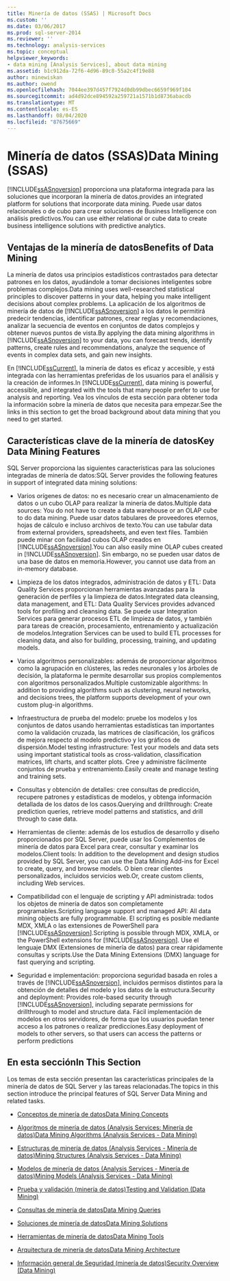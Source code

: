 ```yaml
---
title: Minería de datos (SSAS) | Microsoft Docs
ms.custom: ''
ms.date: 03/06/2017
ms.prod: sql-server-2014
ms.reviewer: ''
ms.technology: analysis-services
ms.topic: conceptual
helpviewer_keywords:
- data mining [Analysis Services], about data mining
ms.assetid: b1c912da-72f6-4d96-89c8-55a2c4f19e88
author: minewiskan
ms.author: owend
ms.openlocfilehash: 7044ee397d457f7924d0db99dbec6659f969f104
ms.sourcegitcommit: ad4d92dce894592a259721a1571b1d8736abacdb
ms.translationtype: MT
ms.contentlocale: es-ES
ms.lasthandoff: 08/04/2020
ms.locfileid: "87675669"
---
```

# <a name="data-mining-ssas"></a><span data-ttu-id="744ff-102">Minería de datos (SSAS)</span><span class="sxs-lookup"><span data-stu-id="744ff-102">Data Mining (SSAS)</span></span>
  [!INCLUDE[ssASnoversion](../../includes/ssasnoversion-md.md)] <span data-ttu-id="744ff-103">proporciona una plataforma integrada para las soluciones que incorporan la minería de datos.</span><span class="sxs-lookup"><span data-stu-id="744ff-103">provides an integrated platform for solutions that incorporate data mining.</span></span> <span data-ttu-id="744ff-104">Puede usar datos relacionales o de cubo para crear soluciones de Business Intelligence con análisis predictivos.</span><span class="sxs-lookup"><span data-stu-id="744ff-104">You can use either relational or cube data to create business intelligence solutions with predictive analytics.</span></span>  
  
## <a name="benefits-of-data-mining"></a><span data-ttu-id="744ff-105">Ventajas de la minería de datos</span><span class="sxs-lookup"><span data-stu-id="744ff-105">Benefits of Data Mining</span></span>  
 <span data-ttu-id="744ff-106">La minería de datos usa principios estadísticos contrastados para detectar patrones en los datos, ayudándole a tomar decisiones inteligentes sobre problemas complejos.</span><span class="sxs-lookup"><span data-stu-id="744ff-106">Data mining uses well-researched statistical principles to discover patterns in your data, helping you make intelligent decisions about complex problems.</span></span> <span data-ttu-id="744ff-107">La aplicación de los algoritmos de minería de datos de [!INCLUDE[ssASnoversion](../../includes/ssasnoversion-md.md)] a los datos le permitirá predecir tendencias, identificar patrones, crear reglas y recomendaciones, analizar la secuencia de eventos en conjuntos de datos complejos y obtener nuevos puntos de vista.</span><span class="sxs-lookup"><span data-stu-id="744ff-107">By applying the data mining algorithms in [!INCLUDE[ssASnoversion](../../includes/ssasnoversion-md.md)] to your data, you can forecast trends, identify patterns, create rules and recommendations, analyze the sequence of events in complex data sets, and gain new insights.</span></span>  
  
 <span data-ttu-id="744ff-108">En [!INCLUDE[ssCurrent](../../includes/sscurrent-md.md)], la minería de datos es eficaz y accesible, y está integrada con las herramientas preferidas de los usuarios para el análisis y la creación de informes.</span><span class="sxs-lookup"><span data-stu-id="744ff-108">In [!INCLUDE[ssCurrent](../../includes/sscurrent-md.md)], data mining is powerful, accessible, and integrated with the tools that many people prefer to use for analysis and reporting.</span></span> <span data-ttu-id="744ff-109">Vea los vínculos de esta sección para obtener toda la información sobre la minería de datos que necesita para empezar.</span><span class="sxs-lookup"><span data-stu-id="744ff-109">See the links in this section to get the broad background about data mining that you need to get started.</span></span>  
  
## <a name="key-data-mining-features"></a><span data-ttu-id="744ff-110">Características clave de la minería de datos</span><span class="sxs-lookup"><span data-stu-id="744ff-110">Key Data Mining Features</span></span>  
 <span data-ttu-id="744ff-111">SQL Server proporciona las siguientes características para las soluciones integradas de minería de datos:</span><span class="sxs-lookup"><span data-stu-id="744ff-111">SQL Server provides the following features in support of integrated data mining solutions:</span></span>  
  
-   <span data-ttu-id="744ff-112">Varios orígenes de datos: no es necesario crear un almacenamiento de datos o un cubo OLAP para realizar la minería de datos.</span><span class="sxs-lookup"><span data-stu-id="744ff-112">Multiple data sources: You do not have to create a data warehouse or an OLAP cube to do data mining.</span></span> <span data-ttu-id="744ff-113">Puede usar datos tabulares de proveedores eternos, hojas de cálculo e incluso archivos de texto.</span><span class="sxs-lookup"><span data-stu-id="744ff-113">You can use tabular data from external providers, spreadsheets, and even text files.</span></span> <span data-ttu-id="744ff-114">También puede minar con facilidad cubos OLAP creados en [!INCLUDE[ssASnoversion](../../includes/ssasnoversion-md.md)].</span><span class="sxs-lookup"><span data-stu-id="744ff-114">You can also easily mine OLAP cubes created in [!INCLUDE[ssASnoversion](../../includes/ssasnoversion-md.md)].</span></span> <span data-ttu-id="744ff-115">Sin embargo, no se pueden usar datos de una base de datos en memoria.</span><span class="sxs-lookup"><span data-stu-id="744ff-115">However, you cannot use data from an in-memory database.</span></span>  
  
-   <span data-ttu-id="744ff-116">Limpieza de los datos integrados, administración de datos y ETL: Data Quality Services proporcionan herramientas avanzadas para la generación de perfiles y la limpieza de datos.</span><span class="sxs-lookup"><span data-stu-id="744ff-116">Integrated data cleansing, data management, and ETL: Data Quality Services provides advanced tools for profiling and cleansing data.</span></span> <span data-ttu-id="744ff-117">Se puede usar Integration Services para generar procesos ETL de limpieza de datos, y también para tareas de creación, procesamiento, entrenamiento y actualización de modelos.</span><span class="sxs-lookup"><span data-stu-id="744ff-117">Integration Services can be used to build ETL processes for cleaning data, and also for building, processing, training, and updating models.</span></span>  
  
-   <span data-ttu-id="744ff-118">Varios algoritmos personalizables: además de proporcionar algoritmos como la agrupación en clústeres, las redes neuronales y los árboles de decisión, la plataforma le permite desarrollar sus propios complementos con algoritmos personalizados.</span><span class="sxs-lookup"><span data-stu-id="744ff-118">Multiple customizable algorithms: In addition to providing algorithms such as clustering, neural networks, and decisions trees, the platform supports development of your own custom plug-in algorithms.</span></span>  
  
-   <span data-ttu-id="744ff-119">Infraestructura de prueba del modelo: pruebe los modelos y los conjuntos de datos usando herramientas estadísticas tan importantes como la validación cruzada, las matrices de clasificación, los gráficos de mejora respecto al modelo predictivo y los gráficos de dispersión.</span><span class="sxs-lookup"><span data-stu-id="744ff-119">Model testing infrastructure: Test your models and data sets using important statistical tools as cross-validation, classification matrices, lift charts, and scatter plots.</span></span> <span data-ttu-id="744ff-120">Cree y administre fácilmente conjuntos de prueba y entrenamiento.</span><span class="sxs-lookup"><span data-stu-id="744ff-120">Easily create and manage testing and training sets.</span></span>  
  
-   <span data-ttu-id="744ff-121">Consultas y obtención de detalles: cree consultas de predicción, recupere patrones y estadísticas de modelos, y obtenga información detallada de los datos de los casos.</span><span class="sxs-lookup"><span data-stu-id="744ff-121">Querying and drillthrough: Create prediction queries, retrieve model patterns and statistics, and drill through to case data.</span></span>  
  
-   <span data-ttu-id="744ff-122">Herramientas de cliente: además de los estudios de desarrollo y diseño proporcionados por SQL Server, puede usar los Complementos de minería de datos para Excel para crear, consultar y examinar los modelos.</span><span class="sxs-lookup"><span data-stu-id="744ff-122">Client tools: In addition to the development and design studios provided by SQL Server, you can use the Data Mining Add-ins for Excel to create, query, and browse models.</span></span> <span data-ttu-id="744ff-123">O bien crear clientes personalizados, incluidos servicios web.</span><span class="sxs-lookup"><span data-stu-id="744ff-123">Or, create custom clients, including Web services.</span></span>  
  
-   <span data-ttu-id="744ff-124">Compatibilidad con el lenguaje de scripting y API administrada: todos los objetos de minería de datos son completamente programables.</span><span class="sxs-lookup"><span data-stu-id="744ff-124">Scripting language support and managed API: All data mining objects are fully programmable.</span></span> <span data-ttu-id="744ff-125">El scripting es posible mediante MDX, XMLA o las extensiones de PowerShell para [!INCLUDE[ssASnoversion](../../includes/ssasnoversion-md.md)].</span><span class="sxs-lookup"><span data-stu-id="744ff-125">Scripting is possible through MDX, XMLA, or the PowerShell extensions for [!INCLUDE[ssASnoversion](../../includes/ssasnoversion-md.md)].</span></span> <span data-ttu-id="744ff-126">Use el lenguaje DMX (Extensiones de minería de datos) para crear rápidamente consultas y scripts.</span><span class="sxs-lookup"><span data-stu-id="744ff-126">Use the Data Mining Extensions (DMX) language for fast querying and scripting.</span></span>  
  
-   <span data-ttu-id="744ff-127">Seguridad e implementación: proporciona seguridad basada en roles a través de [!INCLUDE[ssASnoversion](../../includes/ssasnoversion-md.md)], incluidos permisos distintos para la obtención de detalles del modelo y los datos de la estructura.</span><span class="sxs-lookup"><span data-stu-id="744ff-127">Security and deployment: Provides role-based security through [!INCLUDE[ssASnoversion](../../includes/ssasnoversion-md.md)], including separate permissions for drillthrough to model and structure data.</span></span> <span data-ttu-id="744ff-128">Fácil implementación de modelos en otros servidores, de forma que los usuarios puedan tener acceso a los patrones o realizar predicciones.</span><span class="sxs-lookup"><span data-stu-id="744ff-128">Easy deployment of models to other servers, so that users can access the patterns or perform predictions</span></span>  
  
## <a name="in-this-section"></a><span data-ttu-id="744ff-129">En esta sección</span><span class="sxs-lookup"><span data-stu-id="744ff-129">In This Section</span></span>  
 <span data-ttu-id="744ff-130">Los temas de esta sección presentan las características principales de la minería de datos de SQL Server y las tareas relacionadas.</span><span class="sxs-lookup"><span data-stu-id="744ff-130">The topics in this section introduce the principal features of SQL Server Data Mining and related tasks.</span></span>  
  
-   [<span data-ttu-id="744ff-131">Conceptos de minería de datos</span><span class="sxs-lookup"><span data-stu-id="744ff-131">Data Mining Concepts</span></span>](data-mining-concepts.md)  
  
-   [<span data-ttu-id="744ff-132">Algoritmos de minería de datos &#40;Analysis Services: Minería de datos&#41;</span><span class="sxs-lookup"><span data-stu-id="744ff-132">Data Mining Algorithms &#40;Analysis Services - Data Mining&#41;</span></span>](data-mining-algorithms-analysis-services-data-mining.md)  
  
-   [<span data-ttu-id="744ff-133">Estructuras de minería de datos &#40;Analysis Services - Minería de datos&#41;</span><span class="sxs-lookup"><span data-stu-id="744ff-133">Mining Structures &#40;Analysis Services - Data Mining&#41;</span></span>](mining-structures-analysis-services-data-mining.md)  
  
-   [<span data-ttu-id="744ff-134">Modelos de minería de datos &#40;Analysis Services - Minería de datos&#41;</span><span class="sxs-lookup"><span data-stu-id="744ff-134">Mining Models &#40;Analysis Services - Data Mining&#41;</span></span>](mining-models-analysis-services-data-mining.md)  
  
-   [<span data-ttu-id="744ff-135">Prueba y validación &#40;minería de datos&#41;</span><span class="sxs-lookup"><span data-stu-id="744ff-135">Testing and Validation &#40;Data Mining&#41;</span></span>](testing-and-validation-data-mining.md)  
  
-   [<span data-ttu-id="744ff-136">Consultas de minería de datos</span><span class="sxs-lookup"><span data-stu-id="744ff-136">Data Mining Queries</span></span>](data-mining-queries.md)  
  
-   [<span data-ttu-id="744ff-137">Soluciones de minería de datos</span><span class="sxs-lookup"><span data-stu-id="744ff-137">Data Mining Solutions</span></span>](data-mining-solutions.md)  
  
-   [<span data-ttu-id="744ff-138">Herramientas de minería de datos</span><span class="sxs-lookup"><span data-stu-id="744ff-138">Data Mining Tools</span></span>](data-mining-tools.md)  
  
-   [<span data-ttu-id="744ff-139">Arquitectura de minería de datos</span><span class="sxs-lookup"><span data-stu-id="744ff-139">Data Mining Architecture</span></span>](data-mining-architecture.md)  
  
-   [<span data-ttu-id="744ff-140">Información general de Seguridad &#40;minería de datos&#41;</span><span class="sxs-lookup"><span data-stu-id="744ff-140">Security Overview &#40;Data Mining&#41;</span></span>](security-overview-data-mining.md)  
  
  
